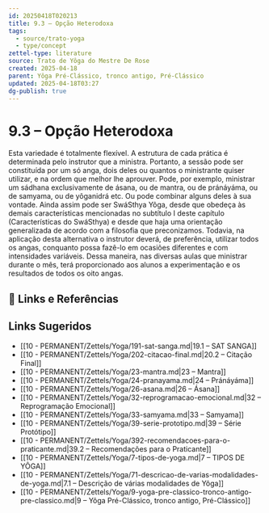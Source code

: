 ```yaml
---
id: 20250418T020213
title: 9.3 – Opção Heterodoxa
tags:
  - source/trato-yoga
  - type/concept
zettel-type: literature
source: Trato de Yôga do Mestre De Rose
created: 2025-04-18
parent: Yôga Pré-Clássico, tronco antigo, Pré-Clássico
updated: 2025-04-18T03:27
dg-publish: true
---
```


# 9.3 – Opção Heterodoxa

Esta variedade é totalmente flexível. A estrutura de cada prática é determinada pelo instrutor que a ministra. Portanto, a sessão pode ser constituída por um só anga, dois deles ou quantos o ministrante quiser utilizar, e na ordem que melhor lhe aprouver. Pode, por exemplo, ministrar um sádhana exclusivamente de ásana, ou de mantra, ou de pránáyáma, ou de samyama, ou de yôganidrá etc. Ou pode combinar alguns deles à sua vontade. Ainda assim pode ser SwáSthya Yôga, desde que obedeça às demais características mencionadas no subtítulo I deste capítulo (Características do SwáSthya) e desde que haja uma orientação generalizada de acordo com a filosofia que preconizamos. Todavia, na aplicação desta alternativa o instrutor deverá, de preferência, utilizar todos os angas, conquanto possa fazê-lo em ocasiões diferentes e com intensidades variáveis. Dessa maneira, nas diversas aulas que ministrar durante o mês, terá proporcionado aos alunos a experimentação e os resultados de todos os oito angas.

## 🔗 Links e Referências

## Links Sugeridos

- [[10 - PERMANENT/Zettels/Yoga/191-sat-sanga.md\|19.1 – SAT SANGA]]
- [[10 - PERMANENT/Zettels/Yoga/202-citacao-final.md\|20.2 – Citação Final]]
- [[10 - PERMANENT/Zettels/Yoga/23-mantra.md\|23 – Mantra]]
- [[10 - PERMANENT/Zettels/Yoga/24-pranayama.md\|24 – Pránáyáma]]
- [[10 - PERMANENT/Zettels/Yoga/26-asana.md\|26 – Ásana]]
- [[10 - PERMANENT/Zettels/Yoga/32-reprogramacao-emocional.md\|32 – Reprogramação Emocional]]
- [[10 - PERMANENT/Zettels/Yoga/33-samyama.md\|33 – Samyama]]
- [[10 - PERMANENT/Zettels/Yoga/39-serie-prototipo.md\|39 – Série Protótipo]]
- [[10 - PERMANENT/Zettels/Yoga/392-recomendacoes-para-o-praticante.md\|39.2 – Recomendações para o Praticante]]
- [[10 - PERMANENT/Zettels/Yoga/7-tipos-de-yoga.md\|7 – TIPOS DE YÔGA]]
- [[10 - PERMANENT/Zettels/Yoga/71-descricao-de-varias-modalidades-de-yoga.md\|7.1 – Descrição de várias modalidades de Yôga]]
- [[10 - PERMANENT/Zettels/Yoga/9-yoga-pre-classico-tronco-antigo-pre-classico.md\|9 – Yôga Pré-Clássico, tronco antigo, Pré-Clássico]]